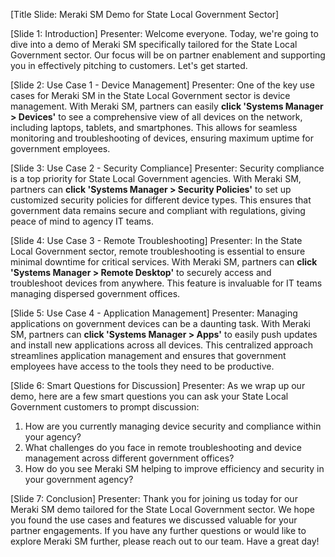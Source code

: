 [Title Slide: Meraki SM Demo for State Local Government Sector]

[Slide 1: Introduction]
Presenter: Welcome everyone. Today, we're going to dive into a demo of Meraki SM specifically tailored for the State Local Government sector. Our focus will be on partner enablement and supporting you in effectively pitching to customers. Let's get started.

[Slide 2: Use Case 1 - Device Management]
Presenter: One of the key use cases for Meraki SM in the State Local Government sector is device management. With Meraki SM, partners can easily **click 'Systems Manager > Devices'** to see a comprehensive view of all devices on the network, including laptops, tablets, and smartphones. This allows for seamless monitoring and troubleshooting of devices, ensuring maximum uptime for government employees.

[Slide 3: Use Case 2 - Security Compliance]
Presenter: Security compliance is a top priority for State Local Government agencies. With Meraki SM, partners can **click 'Systems Manager > Security Policies'** to set up customized security policies for different device types. This ensures that government data remains secure and compliant with regulations, giving peace of mind to agency IT teams.

[Slide 4: Use Case 3 - Remote Troubleshooting]
Presenter: In the State Local Government sector, remote troubleshooting is essential to ensure minimal downtime for critical services. With Meraki SM, partners can **click 'Systems Manager > Remote Desktop'** to securely access and troubleshoot devices from anywhere. This feature is invaluable for IT teams managing dispersed government offices.

[Slide 5: Use Case 4 - Application Management]
Presenter: Managing applications on government devices can be a daunting task. With Meraki SM, partners can **click 'Systems Manager > Apps'** to easily push updates and install new applications across all devices. This centralized approach streamlines application management and ensures that government employees have access to the tools they need to be productive.

[Slide 6: Smart Questions for Discussion]
Presenter: As we wrap up our demo, here are a few smart questions you can ask your State Local Government customers to prompt discussion:
1. How are you currently managing device security and compliance within your agency?
2. What challenges do you face in remote troubleshooting and device management across different government offices?
3. How do you see Meraki SM helping to improve efficiency and security in your government agency?

[Slide 7: Conclusion]
Presenter: Thank you for joining us today for our Meraki SM demo tailored for the State Local Government sector. We hope you found the use cases and features we discussed valuable for your partner engagements. If you have any further questions or would like to explore Meraki SM further, please reach out to our team. Have a great day!